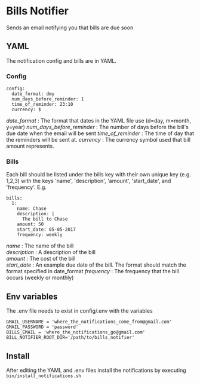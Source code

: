 # Bills Notifier

Sends an email notifying you that bills are due soon

## YAML

The notification config and bills are in YAML. 

### Config
```
config:
  date_format: dmy
  num_days_before_reminder: 1
  time_of_reminder: 23:10
  currency: $
 ```

_date_format_ : The format that dates in the YAML file use (d=day, m=month, y=year)
_num_days_before_reminder_ : The number of days before the bill's due date when the email will be sent
_time_of_reminder_ : The time of day that the reminders will be sent at.
_currency_ : The currency symbol used that bill amount represents.

### Bills

Each bill should be listed under the bills key with their own unique key (e.g. 1,2,3) with the keys 'name', 'description', 'amount', 'start_date', and 'frequency'. E.g.

```
bills:
  1:
    name: Chase
    description: |
      The bill to Chase
    amount: 50
    start_date: 05-05-2017
    frequency: weekly
```

_name_ : The name of the bill   
_description_ : A description of the bill    
_amount_ : The cost of the bill   
_start_date_ : An example due date of the bill. The format should match the format specified in date_format
_frequency_ : The frequency that the bill occurs (weekly or monthly)

## Env variables
The .env file needs to exist in config/.env with the variables
```
GMAIL_USERNAME = 'where_the_notifications_come_from@gmail.com'
GMAIL_PASSWORD = 'password'
BILLS_EMAIL = 'where_the_notifications_go@gmail.com'
BILL_NOTIFIER_ROOT_DIR='/path/to/bills_notifier'
```

## Install
After editing the YAML and .env files install the notifications by executing `bin/install_notifications.sh`